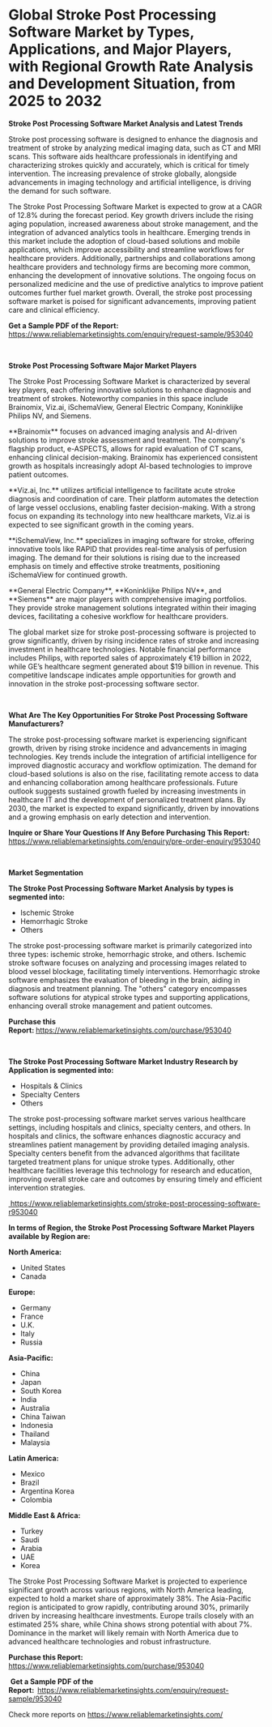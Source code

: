<p><h1>Global Stroke Post Processing Software Market by Types, Applications, and Major Players, with Regional Growth Rate Analysis and Development Situation, from 2025 to 2032</h1></p><p><strong>Stroke Post Processing Software Market Analysis and Latest Trends</strong></p>
<p><p>Stroke post processing software is designed to enhance the diagnosis and treatment of stroke by analyzing medical imaging data, such as CT and MRI scans. This software aids healthcare professionals in identifying and characterizing strokes quickly and accurately, which is critical for timely intervention. The increasing prevalence of stroke globally, alongside advancements in imaging technology and artificial intelligence, is driving the demand for such software.</p><p>The Stroke Post Processing Software Market is expected to grow at a CAGR of 12.8% during the forecast period. Key growth drivers include the rising aging population, increased awareness about stroke management, and the integration of advanced analytics tools in healthcare. Emerging trends in this market include the adoption of cloud-based solutions and mobile applications, which improve accessibility and streamline workflows for healthcare providers. Additionally, partnerships and collaborations among healthcare providers and technology firms are becoming more common, enhancing the development of innovative solutions. The ongoing focus on personalized medicine and the use of predictive analytics to improve patient outcomes further fuel market growth. Overall, the stroke post processing software market is poised for significant advancements, improving patient care and clinical efficiency.</p></p>
<p><strong>Get a Sample PDF of the Report:&nbsp;</strong> <a href="https://www.reliablemarketinsights.com/enquiry/request-sample/953040?utm_campaign=2885&utm_medium=2&utm_source=Github&utm_content=ia&utm_term=06032025&utm_id=stroke-post-processing-software">https://www.reliablemarketinsights.com/enquiry/request-sample/953040</a></p>
<p>&nbsp;</p>
<p><strong>Stroke Post Processing Software Major Market Players</strong></p>
<p><p>The Stroke Post Processing Software Market is characterized by several key players, each offering innovative solutions to enhance diagnosis and treatment of strokes. Noteworthy companies in this space include Brainomix, Viz.ai, iSchemaView, General Electric Company, Koninklijke Philips NV, and Siemens.</p><p>**Brainomix** focuses on advanced imaging analysis and AI-driven solutions to improve stroke assessment and treatment. The company's flagship product, e-ASPECTS, allows for rapid evaluation of CT scans, enhancing clinical decision-making. Brainomix has experienced consistent growth as hospitals increasingly adopt AI-based technologies to improve patient outcomes.</p><p>**Viz.ai, Inc.** utilizes artificial intelligence to facilitate acute stroke diagnosis and coordination of care. Their platform automates the detection of large vessel occlusions, enabling faster decision-making. With a strong focus on expanding its technology into new healthcare markets, Viz.ai is expected to see significant growth in the coming years.</p><p>**iSchemaView, Inc.** specializes in imaging software for stroke, offering innovative tools like RAPID that provides real-time analysis of perfusion imaging. The demand for their solutions is rising due to the increased emphasis on timely and effective stroke treatments, positioning iSchemaView for continued growth.</p><p>**General Electric Company**, **Koninklijke Philips NV**, and **Siemens** are major players with comprehensive imaging portfolios. They provide stroke management solutions integrated within their imaging devices, facilitating a cohesive workflow for healthcare providers.</p><p>The global market size for stroke post-processing software is projected to grow significantly, driven by rising incidence rates of stroke and increasing investment in healthcare technologies. Notable financial performance includes Philips, with reported sales of approximately €19 billion in 2022, while GE’s healthcare segment generated about $19 billion in revenue. This competitive landscape indicates ample opportunities for growth and innovation in the stroke post-processing software sector.</p></p>
<p>&nbsp;</p>
<p><strong>What Are The Key Opportunities For Stroke Post Processing Software Manufacturers?</strong></p>
<p><p>The stroke post-processing software market is experiencing significant growth, driven by rising stroke incidence and advancements in imaging technologies. Key trends include the integration of artificial intelligence for improved diagnostic accuracy and workflow optimization. The demand for cloud-based solutions is also on the rise, facilitating remote access to data and enhancing collaboration among healthcare professionals. Future outlook suggests sustained growth fueled by increasing investments in healthcare IT and the development of personalized treatment plans. By 2030, the market is expected to expand significantly, driven by innovations and a growing emphasis on early detection and intervention.</p></p>
<p><strong>Inquire or Share Your Questions If Any Before Purchasing This Report:</strong> <a href="https://www.reliablemarketinsights.com/enquiry/pre-order-enquiry/953040?utm_campaign=2885&utm_medium=2&utm_source=Github&utm_content=ia&utm_term=06032025&utm_id=stroke-post-processing-software">https://www.reliablemarketinsights.com/enquiry/pre-order-enquiry/953040</a></p>
<p>&nbsp;</p>
<p><strong>Market Segmentation</strong></p>
<p><strong>The Stroke Post Processing Software Market Analysis by types is segmented into:</strong></p>
<p><ul><li>Ischemic Stroke</li><li>Hemorrhagic Stroke</li><li>Others</li></ul></p>
<p><p>The stroke post-processing software market is primarily categorized into three types: ischemic stroke, hemorrhagic stroke, and others. Ischemic stroke software focuses on analyzing and processing images related to blood vessel blockage, facilitating timely interventions. Hemorrhagic stroke software emphasizes the evaluation of bleeding in the brain, aiding in diagnosis and treatment planning. The "others" category encompasses software solutions for atypical stroke types and supporting applications, enhancing overall stroke management and patient outcomes.</p></p>
<p><strong>Purchase this Report:&nbsp;</strong><a href="https://www.reliablemarketinsights.com/purchase/953040?utm_campaign=2885&utm_medium=2&utm_source=Github&utm_content=ia&utm_term=06032025&utm_id=stroke-post-processing-software">https://www.reliablemarketinsights.com/purchase/953040</a></p>
<p>&nbsp;</p>
<p><strong>The Stroke Post Processing Software Market Industry Research by Application is segmented into:</strong></p>
<p><ul><li>Hospitals & Clinics</li><li>Specialty Centers</li><li>Others</li></ul></p>
<p><p>The stroke post-processing software market serves various healthcare settings, including hospitals and clinics, specialty centers, and others. In hospitals and clinics, the software enhances diagnostic accuracy and streamlines patient management by providing detailed imaging analysis. Specialty centers benefit from the advanced algorithms that facilitate targeted treatment plans for unique stroke types. Additionally, other healthcare facilities leverage this technology for research and education, improving overall stroke care and outcomes by ensuring timely and efficient intervention strategies.</p></p>
<p><a href="https://www.reliablemarketinsights.com/stroke-post-processing-software-r953040?utm_campaign=2885&utm_medium=2&utm_source=Github&utm_content=ia&utm_term=06032025&utm_id=stroke-post-processing-software">&nbsp;https://www.reliablemarketinsights.com/stroke-post-processing-software-r953040</a></p>
<p><strong>In terms of Region, the Stroke Post Processing Software Market Players available by Region are:</strong></p>
<p>
    <p> <strong> North America: </strong>
        <ul>
            <li>United States</li>
            <li>Canada</li>
        </ul>
        </p> 
    <p> <strong> Europe: </strong>
        <ul>
            <li>Germany</li>
            <li>France</li>
            <li>U.K.</li>
            <li>Italy</li>
            <li>Russia</li>
        </ul>
        </p> 
    <p> <strong> Asia-Pacific: </strong>
        <ul>
            <li>China</li>
            <li>Japan</li>
            <li>South Korea</li>
            <li>India</li>
            <li>Australia</li>
            <li>China Taiwan</li>
            <li>Indonesia</li>
            <li>Thailand</li>
            <li>Malaysia</li>
        </ul>
        </p> 
    <p> <strong> Latin America: </strong>
        <ul>
            <li>Mexico</li>
            <li>Brazil</li>
            <li>Argentina Korea</li>
            <li>Colombia</li>
        </ul>
        </p> 
    <p> <strong> Middle East & Africa: </strong>
        <ul>
            <li>Turkey</li>
            <li>Saudi</li>
            <li>Arabia</li>
            <li>UAE</li>
            <li>Korea</li>
        </ul>
    </p>
    </p>
<p><p>The Stroke Post Processing Software Market is projected to experience significant growth across various regions, with North America leading, expected to hold a market share of approximately 38%. The Asia-Pacific region is anticipated to grow rapidly, contributing around 30%, primarily driven by increasing healthcare investments. Europe trails closely with an estimated 25% share, while China shows strong potential with about 7%. Dominance in the market will likely remain with North America due to advanced healthcare technologies and robust infrastructure.</p></p>
<p><strong>Purchase this Report: </strong><a href="https://www.reliablemarketinsights.com/purchase/953040?utm_campaign=2885&utm_medium=2&utm_source=Github&utm_content=ia&utm_term=06032025&utm_id=stroke-post-processing-software">https://www.reliablemarketinsights.com/purchase/953040</a></p>
<p>&nbsp;<strong>Get a Sample PDF of the Report:&nbsp;&nbsp;</strong><a href="https://www.reliablemarketinsights.com/enquiry/request-sample/953040?utm_campaign=2885&utm_medium=2&utm_source=Github&utm_content=ia&utm_term=06032025&utm_id=stroke-post-processing-software">https://www.reliablemarketinsights.com/enquiry/request-sample/953040</a></p>
<p><strong></strong></p>
<p>Check more reports on <a href="https://www.reliablemarketinsights.com/?utm_campaign=2885&utm_medium=2&utm_source=Github&utm_content=ia&utm_term=06032025&utm_id=stroke-post-processing-software">https://www.reliablemarketinsights.com/</a></p>